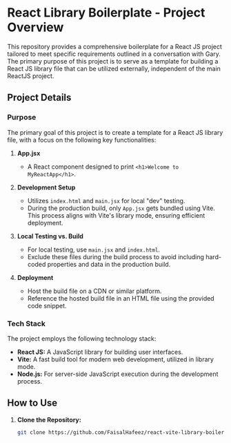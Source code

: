 # React Library Boilerplate - Project Overview

This repository provides a comprehensive boilerplate for a React JS project tailored to meet specific requirements outlined in a conversation with Gary. The primary purpose of this project is to serve as a template for building a React JS library file that can be utilized externally, independent of the main ReactJS project.

## Project Details

### Purpose
The primary goal of this project is to create a template for a React JS library file, with a focus on the following key functionalities:

1. **App.jsx**
   - A React component designed to print `<h1>Welcome to MyReactApp</h1>`.

2. **Development Setup**
   - Utilizes `index.html` and `main.jsx` for local "dev" testing.
   - During the production build, only `App.jsx` gets bundled using Vite. This process aligns with Vite's library mode, ensuring efficient deployment.

3. **Local Testing vs. Build**
   - For local testing, use `main.jsx` and `index.html`.
   - Exclude these files during the build process to avoid including hard-coded properties and data in the production build.

4. **Deployment**
   - Host the build file on a CDN or similar platform.
   - Reference the hosted build file in an HTML file using the provided code snippet.

### Tech Stack
The project employs the following technology stack:

- **React JS:** A JavaScript library for building user interfaces.
- **Vite:** A fast build tool for modern web development, utilized in library mode.
- **Node.js:** For server-side JavaScript execution during the development process.

## How to Use

1. **Clone the Repository:**
   ```bash
   git clone https://github.com/FaisalHafeez/react-vite-library-boilerplate.git
